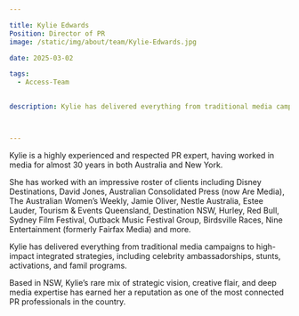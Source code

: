 ```yaml
---

title: Kylie Edwards
Position: Director of PR
image: /static/img/about/team/Kylie-Edwards.jpg

date: 2025-03-02

tags: 
  - Access-Team

  
description: Kylie has delivered everything from traditional media campaigns to high-impact integrated strategies, including celebrity ambassadorships, stunts, activations, and famil programs.



---
```


Kylie is a highly experienced and respected PR expert, having worked in media for almost 30 years in both Australia and New York.

She has worked with an impressive roster of clients including Disney Destinations, David Jones, Australian Consolidated Press (now Are Media), The Australian Women’s Weekly, Jamie Oliver, Nestle Australia, Estee Lauder, Tourism & Events Queensland, Destination NSW, Hurley, Red Bull, Sydney Film Festival, Outback Music Festival Group, Birdsville Races, Nine Entertainment (formerly Fairfax Media) and more.

Kylie has delivered everything from traditional media campaigns to high-impact integrated strategies, including celebrity ambassadorships, stunts, activations, and famil programs.

Based in NSW, Kylie’s rare mix of strategic vision, creative flair, and deep media expertise has earned her a reputation as one of the most connected PR professionals in the country.


